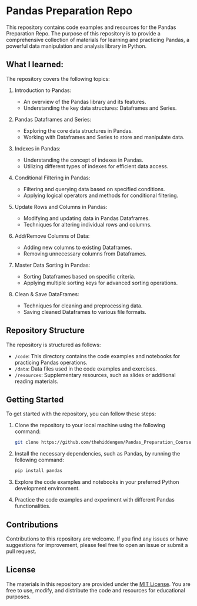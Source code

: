 # Pandas Preparation Repo

This repository contains code examples and resources for the Pandas Preparation Repo. The purpose of this repository is to provide a comprehensive collection of materials for learning and practicing Pandas, a powerful data manipulation and analysis library in Python.

## What I learned: 

The repository covers the following topics:

1. Introduction to Pandas: 
   - An overview of the Pandas library and its features.
   - Understanding the key data structures: Dataframes and Series.

2. Pandas Dataframes and Series: 
   - Exploring the core data structures in Pandas.
   - Working with Dataframes and Series to store and manipulate data.

3. Indexes in Pandas: 
   - Understanding the concept of indexes in Pandas.
   - Utilizing different types of indexes for efficient data access.

4. Conditional Filtering in Pandas: 
   - Filtering and querying data based on specified conditions.
   - Applying logical operators and methods for conditional filtering.

5. Update Rows and Columns in Pandas: 
   - Modifying and updating data in Pandas Dataframes.
   - Techniques for altering individual rows and columns.

6. Add/Remove Columns of Data: 
   - Adding new columns to existing Dataframes.
   - Removing unnecessary columns from Dataframes.

7. Master Data Sorting in Pandas: 
   - Sorting Dataframes based on specific criteria.
   - Applying multiple sorting keys for advanced sorting operations.

8. Clean & Save DataFrames: 
   - Techniques for cleaning and preprocessing data.
   - Saving cleaned Dataframes to various file formats.

## Repository Structure

The repository is structured as follows:

- `/code`: This directory contains the code examples and notebooks for practicing Pandas operations.
- `/data`: Data files used in the code examples and exercises.
- `/resources`: Supplementary resources, such as slides or additional reading materials.

## Getting Started

To get started with the repository, you can follow these steps:

1. Clone the repository to your local machine using the following command:

   ```bash
   git clone https://github.com/thehiddengem/Pandas_Preparation_Course.git
   ```

2. Install the necessary dependencies, such as Pandas, by running the following command:

   ```bash
   pip install pandas
   ```

3. Explore the code examples and notebooks in your preferred Python development environment.

4. Practice the code examples and experiment with different Pandas functionalities.

## Contributions

Contributions to this repository are welcome. If you find any issues or have suggestions for improvement, please feel free to open an issue or submit a pull request.

## License

The materials in this repository are provided under the [MIT License](LICENSE). You are free to use, modify, and distribute the code and resources for educational purposes.
